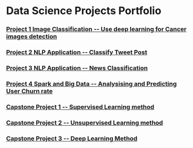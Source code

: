 # Data Science Projects Portfolio

### [Project 1 Image Classification -- Use deep learning for Cancer images detection ](https://github.com/carsonxie/Machine-Learning-Projects/tree/main/CNN%20Cancer%20Detection%20Kaggle%20Mini-Project)
### [Project 2 NLP Application -- Classify Tweet Post](https://github.com/carsonxie/Machine-Learning-Projects/tree/main/NLP%20Disaster%20Tweets%20Kaggle%20Mini-Project)
### [Project 3 NLP Application -- News Classification](https://github.com/carsonxie/Machine-Learning-Projects/tree/main/NLP_News%20Classification%20Project)

### [Project 4 Spark and Big Data -- Analysising and Predicting User Churn rate]()

### [Capstone Project 1 -- Supervised Learning method]()

### [Capstone Project 2 -- Unsupervised Learning method]()

### [Capstone Project 3 -- Deep Learning Method]()
